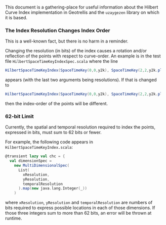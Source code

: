 This document is a gathering-place for useful information about the
Hilbert Curve Index implementation in Geotrellis and the `uzaygezen`
library on which it is based.

### The Index Resolution Changes Index Order ###

This is a well-known fact, but there is no harm in a reminder.

Changing the resolution (in bits) of the index causes a rotation
and/or reflection of the points with respect to curve-order. An
example is in the test file `HilbertSpaceTimeKeyIndexSpec.scala`
where the line

```scala
HilbertSpaceTimeKeyIndex(SpaceTimeKey(0,0,y2k), SpaceTimeKey(2,2,y2k.plusMillis(1)),2,1)
```

appears (with the last two arguments being resolutions).  If that is changed to

```scala
HilbertSpaceTimeKeyIndex(SpaceTimeKey(0,0,y2k), SpaceTimeKey(2,2,y2k.plusMillis(1)),3,1)
```

then the index-order of the points will be different.

### 62-bit Limit ###

Currently, the spatial and temporal resolution required to index the points,
expressed in bits, must sum to 62 bits or fewer.

For example, the following code appears in `HilbertSpaceTimeKeyIndex.scala`:

```scala
@transient lazy val chc = {
  val dimensionSpec =
    new MultiDimensionalSpec(
      List(
        xResolution,
        yResolution,
        temporalResolution
      ).map(new java.lang.Integer(_))
    )
```

where `xResolution`, `yResolution` and `temporalResolution` are
numbers of bits required to express possible locations in each of
those dimensions.  If those three integers sum to more than 62 bits,
an error will be thrown at runtime.

